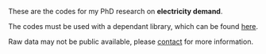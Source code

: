 These are the codes for my PhD research on **electricity demand**.

The codes must be used with a dependant library, which can be found [here](https://github.com/SoapClancy/Python_Project_common_package).

Raw data may not be public available, please [contact](mailto:mingzhe.zou@ed.ac.uk) for more information.